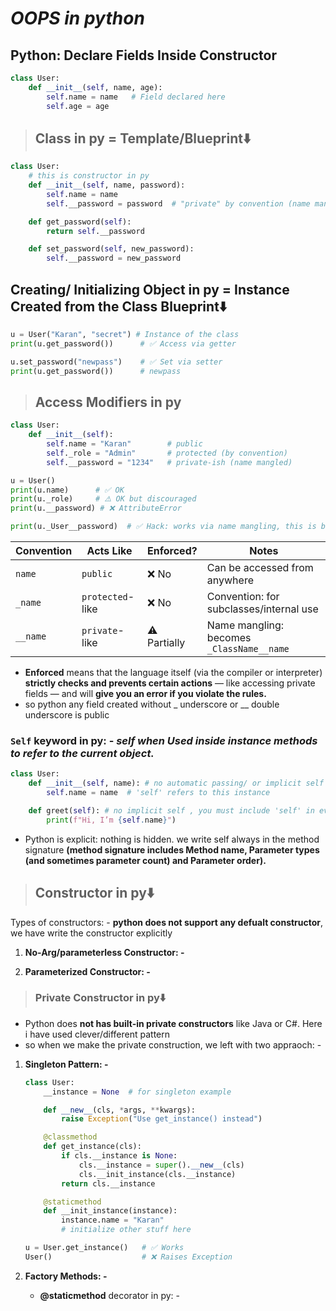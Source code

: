 # **_OOPS in python_**

## **Python: Declare Fields Inside Constructor**

```python
class User:
    def __init__(self, name, age):
        self.name = name   # Field declared here
        self.age = age
```

> ## **Class in py = Template/Blueprint⬇️**

```python
class User:
    # this is constructor in py
    def __init__(self, name, password):
        self.name = name
        self.__password = password  # "private" by convention (name mangling)

    def get_password(self):
        return self.__password

    def set_password(self, new_password):
        self.__password = new_password
```

## **Creating/ Initializing Object in py = Instance Created from the Class Blueprint⬇️**

```python
u = User("Karan", "secret") # Instance of the class
print(u.get_password())      # ✅ Access via getter

u.set_password("newpass")    # ✅ Set via setter
print(u.get_password())      # newpass

```

> ## **Access Modifiers in py**

```python
class User:
    def __init__(self):
        self.name = "Karan"        # public
        self._role = "Admin"       # protected (by convention)
        self.__password = "1234"   # private-ish (name mangled)

u = User()
print(u.name)      # ✅ OK
print(u._role)     # ⚠️ OK but discouraged
print(u.__password) # ❌ AttributeError

print(u._User__password)  # ✅ Hack: works via name mangling, this is because python does not enforces the strict checking like java and c#

```

| Convention | Acts Like        | Enforced?    | Notes                                     |
| ---------- | ---------------- | ------------ | ----------------------------------------- |
| `name`     | `public`         | ❌ No        | Can be accessed from anywhere             |
| `_name`    | `protected`-like | ❌ No        | Convention: for subclasses/internal use   |
| `__name`   | `private`-like   | ⚠️ Partially | Name mangling: becomes `_ClassName__name` |

- **Enforced** means that the language itself (via the compiler or interpreter) **strictly checks and prevents certain actions** — like accessing private fields — and will **give you an error if you violate the rules.**
- so python any field created without \_ underscore or \_\_ double underscore is public

### **`Self`** keyword in py: - _self when Used inside instance methods to refer to the current object._

```python
class User:
    def __init__(self, name): # no automatic passing/ or implicit self , you must include 'self' in every method argument/ parameter
        self.name = name  # 'self' refers to this instance

    def greet(self): # no implicit self , you must include 'self' in every method argument/ parameter
        print(f"Hi, I’m {self.name}")
```

- Python is explicit: nothing is hidden. we write self always in the method signature **(method signature includes Method name, Parameter types (and sometimes parameter count) and Parameter order).**

> ## **Constructor in py⬇️**

Types of constructors: - **python does not support any defualt constructor**, we have write the constructor explicitly

1. **No-Arg/parameterless Constructor: -**

2. **Parameterized Constructor: -**

> ### Private Constructor in py⬇️

- Python does **not has built-in private constructors** like Java or C#. Here i have used clever/different pattern
- so when we make the private construction, we left with two appraoch: -

1. **Singleton Pattern: -**

   ```python
   class User:
       __instance = None  # for singleton example

       def __new__(cls, *args, **kwargs):
           raise Exception("Use get_instance() instead")

       @classmethod
       def get_instance(cls):
           if cls.__instance is None:
               cls.__instance = super().__new__(cls)
               cls.__init_instance(cls.__instance)
           return cls.__instance

       @staticmethod
       def __init_instance(instance):
           instance.name = "Karan"
           # initialize other stuff here
   ```

   ```python
   u = User.get_instance()   # ✅ Works
   User()                    # ❌ Raises Exception
   ```

2. **Factory Methods: -**

   - **@staticmethod** decorator in py: -
